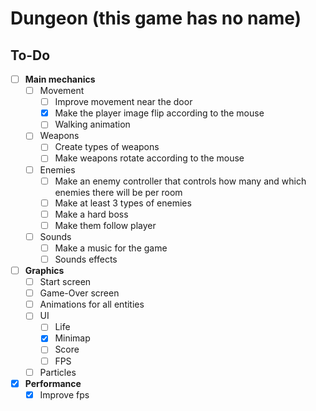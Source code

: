 # Dungeon (this game has no name)

## To-Do

- [ ] <b>Main mechanics</b>
  - [ ] Movement
    - [ ] Improve movement near the door
    - [x] Make the player image flip according to the mouse
    - [ ] Walking animation
  - [ ] Weapons
    - [ ] Create types of weapons
    - [ ] Make weapons rotate according to the mouse
  - [ ] Enemies
    - [ ] Make an enemy controller that controls how many and which enemies there will be per room
    - [ ] Make at least 3 types of enemies
    - [ ] Make a hard boss
    - [ ] Make them follow player
  - [ ] Sounds
    - [ ] Make a music for the game
    - [ ] Sounds effects
- [ ] <b>Graphics</b>
  - [ ] Start screen
  - [ ] Game-Over screen
  - [ ] Animations for all entities
  - [ ] UI
    - [ ] Life
    - [x] Minimap
    - [ ] Score
    - [ ] FPS
  - [ ] Particles
- [x] <b>Performance</b>
  - [x] Improve fps
